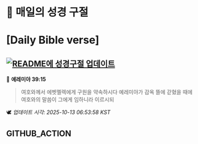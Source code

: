 # 🙏 매일의 성경 구절
# [Daily Bible verse]
## [![README에 성경구절 업데이트](https://github.com/DONGSUKA/first_test/actions/workflows/update-readme-bible.yml/badge.svg)](https://github.com/DONGSUKA/first_test/actions/workflows/update-readme-bible.yml)
<!-- START_BIBLE_VERSE -->
📖 **예레미야 39:15**
> 여호와께서 에벳멜렉에게 구원을 약속하시다 예레미야가 감옥 뜰에 갇혔을 때에 여호와의 말씀이 그에게 임하니라 이르시되

🕊️ _업데이트 시각: 2025-10-13 06:53:58 KST_
  <!-- END_BIBLE_VERSE -->
## GITHUB_ACTION
